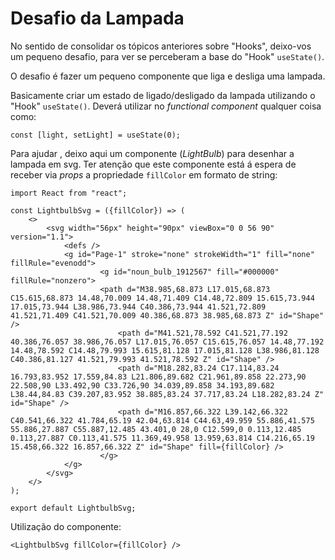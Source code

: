 # Desafio da Lampada

No sentido de consolidar os tópicos anteriores sobre "Hooks", deixo-vos um pequeno desafio, para ver se perceberam a base do "Hook" `useState()`.

O desafio é fazer um pequeno componente que liga e desliga uma lampada.

Basicamente criar um estado de ligado/desligado da lampada utilizando o "Hook" `useState()`.
Deverá utilizar no _functional component_ qualquer coisa como:

	const [light, setLight] = useState(0);

Para ajudar , deixo aqui um componente (_LightBulb_) para desenhar a lampada em svg.
Ter atenção que este componente está á espera de receber via _props_ a propriedade `fillColor` em formato de string:

	import React from "react";

	const LightbulbSvg = ({fillColor}) => (
		<>
			<svg width="56px" height="90px" viewBox="0 0 56 90" version="1.1">
				<defs />
				<g id="Page-1" stroke="none" strokeWidth="1" fill="none" fillRule="evenodd">
    					<g id="noun_bulb_1912567" fill="#000000" fillRule="nonzero">
						<path d="M38.985,68.873 L17.015,68.873 C15.615,68.873 14.48,70.009 14.48,71.409 C14.48,72.809 15.615,73.944 17.015,73.944 L38.986,73.944 C40.386,73.944 41.521,72.809 41.521,71.409 C41.521,70.009 40.386,68.873 38.985,68.873 Z" id="Shape" />
      						<path d="M41.521,78.592 C41.521,77.192 40.386,76.057 38.986,76.057 L17.015,76.057 C15.615,76.057 14.48,77.192 14.48,78.592 C14.48,79.993 15.615,81.128 17.015,81.128 L38.986,81.128 C40.386,81.127 41.521,79.993 41.521,78.592 Z" id="Shape" />
      						<path d="M18.282,83.24 C17.114,83.24 16.793,83.952 17.559,84.83 L21.806,89.682 C21.961,89.858 22.273,90 22.508,90 L33.492,90 C33.726,90 34.039,89.858 34.193,89.682 L38.44,84.83 C39.207,83.952 38.885,83.24 37.717,83.24 L18.282,83.24 Z" id="Shape" />
      						<path d="M16.857,66.322 L39.142,66.322 C40.541,66.322 41.784,65.19 42.04,63.814 C44.63,49.959 55.886,41.575 55.886,27.887 C55.887,12.485 43.401,0 28,0 C12.599,0 0.113,12.485 0.113,27.887 C0.113,41.575 11.369,49.958 13.959,63.814 C14.216,65.19 15.458,66.322 16.857,66.322 Z" id="Shape" fill={fillColor} />
	    				</g>
				</g>
			</svg>
		</>
	);

	export default LightbulbSvg;

Utilização do componente:

	<LightbulbSvg fillColor={fillColor} />